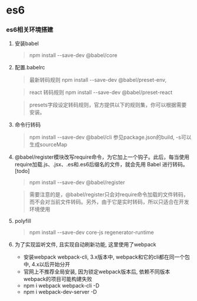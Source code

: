 # es6
### es6相关环境搭建
1. 安装babel
    > npm install --save-dev @babel/core
2. 配置.babelrc
    > 最新转码规则
    > npm install --save-dev @babel/preset-env,

    > react 转码规则
    > npm install --save-dev @babel/preset-react

    > presets字段设定转码规则，官方提供以下的规则集，你可以根据需要安装。
3. 命令行转码
    > npm install --save-dev @babel/cli
    > 参见package.json的build, -s可以生成sourceMap
4. @babel/register模块改写require命令，为它加上一个钩子。此后，每当使用require加载.js、.jsx、.es和.es6后缀名的文件，就会先用 Babel 进行转码。[todo]
    > npm install --save-dev @babel/register

    > 需要注意的是，@babel/register只会对require命令加载的文件转码，而不会对当前文件转码。另外，由于它是实时转码，所以只适合在开发环境使用
5. polyfill
    > npm install --save-dev core-js regenerator-runtime
6. 为了实现监听文件, 且实现自动刷新功能, 这里使用了webpack
    - 安装webpack webpack-cli, 3.x版本中, webpack和它的cli都在同一个包中, 4.x以后开始分开
    - 官网上不推荐全局安装, 因为锁定webpack版本后, 依赖不同版本webpack的项目可能构建失败
    - npm i webpack webpack-cli -D
    - npm i webpack-dev-server -D


